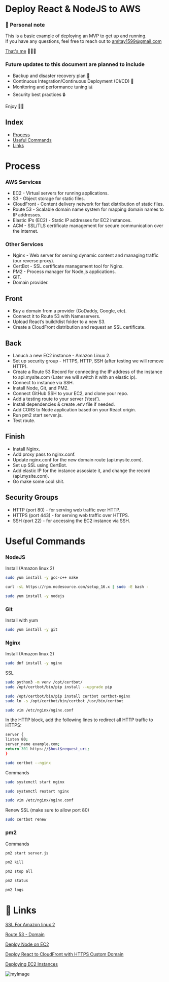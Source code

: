 
# Deploy React & NodeJS to AWS

### 👋 Personal note
This is a basic example of deploying an MVP to get up and running.      
If you have any questions, feel free to reach out to <amitay1599@gmail.com>

[That's me](https://www.amitaycohen.com/) 🧑🏼‍🚀 


###  Future updates to this document are planned to include
- Backup and disaster recovery plan 💾
- Continuous Integration/Continuous Deployment (CI/CD) 🤖
- Monitoring and performance tuning 📊
- Security best practices 🔒

Enjoy 🚀🚀

## Index

* [Process](#Process)
* [Useful Commands](#Useful-Commands)
* [Links](#-links)



# Process

### AWS Services
- EC2 - Virtual servers for running applications.
- S3 - Object storage for static files.
- CloudFront - Content delivery network for fast distribution of static files.
- Route 53 - Scalable domain name system for mapping domain names to IP addresses.
- Elastic IPs (EC2) - Static IP addresses for EC2 instances.
- ACM - SSL/TLS certificate management for secure communication over the internet.

### Other Services
- Nginx - Web server for serving dynamic content and managing traffic (our reverse proxy).
- CertBot - SSL certificate management tool for Nginx.
- PM2 - Process manager for Node.js applications.
- GIT.
- Domain provider.


## Front
* Buy a domain from a provider (GoDaddy, Google, etc).
* Connect it to Route 53 with Nameservers.
* Upload React’s build/dist folder to a new S3.
* Create a CloudFront distribution and request an SSL certificate.

## Back
* Lanuch a new EC2 instance - Amazon Linux 2.
* Set up security group - HTTPS, HTTP, SSH (after testing we will remove HTTP). 
* Create a Route 53 Record for connecting the IP address of the instance to api.mysite.com (Later we will switch it with an elastic ip).
* Connect to instance via SSH.
* Install Node, Git, and PM2.
* Connect GitHub SSH to your EC2, and clone your repo.
* Add a testing route to your server (‘/test’).
* Install dependencies & create .env file if needed.
* Add CORS to Node application based on your React origin.
* Run pm2 start server.js.
* Test route.

## Finish
* Install Nginx.
* Add proxy pass to nginx.conf.
* Update nginx.conf for the new domain route (api.mysite.com).
* Set up SSL using CertBot.
* Add elastic IP for the instance assosiate it, and  change the record (api.mysite.com).
* Go make some cool shit.


## Security Groups
* HTTP (port 80) - for serving web traffic over HTTP.
* HTTPS (port 443) - for serving web traffic over HTTPS.
* SSH (port 22) - for accessing the EC2 instance via SSH.



# Useful Commands


### NodeJS
Install (Amazon linux 2)

```bash
sudo yum install -y gcc-c++ make
```

```bash
curl -sL https://rpm.nodesource.com/setup_16.x | sudo -E bash -
```

```bash
sudo yum install -y nodejs
```


### Git
Install with yum

```bash
sudo yum install -y git
```



### Nginx

Install (Amazon linux 2)
```bash
sudo dnf install -y nginx
```

SSL


```bash
sudo python3 -m venv /opt/certbot/
sudo /opt/certbot/bin/pip install --upgrade pip

sudo /opt/certbot/bin/pip install certbot certbot-nginx
sudo ln -s /opt/certbot/bin/certbot /usr/bin/certbot
```

```bash
sudo vim /etc/nginx/nginx.conf
```

In the HTTP block, add the following lines to redirect all HTTP traffic to HTTPS:


```bash
server {
listen 80;
server_name example.com;
return 301 https://$host$request_uri;
}
```

```bash
sudo certbot --nginx 
```

Commands
```bash
sudo systemctl start nginx
```

```bash
sudo systemctl restart nginx
```

```bash
sudo vim /etc/nginx/nginx.conf
```


Renew SSL (make sure to allow port 80)
```bash
sudo certbot renew
```



### pm2

Commands
```bash
pm2 start server.js 
```

```bash
pm2 kill 
```

```bash
pm2 stop all
```

```bash
pm2 status
```

```bash
pm2 logs
```


# 🔗 Links


[SSL For Amazon linux 2](https://awswithatiq.com/ssl-setup-on-amazon-linux-2023-using-nginx-and-letsencrypt/)


[Route 53 - Domain  ](https://www.youtube.com/watch?v=jDz4j_kkyLA)

[Deploy Node on EC2](https://www.youtube.com/watch?v=_EBARqreeao)

[Deploy React to CloudFront with HTTPS Custom Domain](https://www.youtube.com/watch?v=lPVgfSXTE1Y&t=1s)

[Deploying EC2 Instances](https://www.youtube.com/watch?v=GEVbYQWWJkQ)



![myImage](https://media.giphy.com/media/XRB1uf2F9bGOA/giphy.gif)






